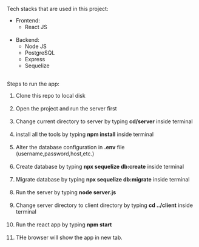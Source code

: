 Tech stacks that are used in this project: <br/>

- Frontend:
  - React JS
    <br/><br/>
- Backend:
  - Node JS
  - PostgreSQL
  - Express
  - Sequelize
    <br/><br/>

Steps to run the app: <br/>

1. Clone this repo to local disk <br/><br/>
2. Open the project and run the server first <br/><br/>
3. Change current directory to server by typing **cd/server** inside terminal <br/><br/>
4. install all the tools by typing **npm install** inside terminal <br/><br/>
5. Alter the database configuration in **.env** file (username,password,host,etc.)<br/><br/>
6. Create database by typing **npx sequelize db:create** inside terminal <br/><br/>
7. Migrate database by typing **npx sequelize db:migrate** inside terminal <br/><br/>
8. Run the server by typing **node server.js**<br/><br/>
9. Change server directory to client directory by typing **cd ../client** inside terminal <br/><br/>
10. Run the react app by typing **npm start**<br/><br/>
11. THe browser will show the app in new tab.
